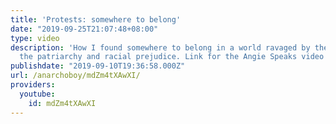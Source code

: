 ```yaml
---
title: 'Protests: somewhere to belong'
date: "2019-09-25T21:07:48+08:00"
type: video
description: 'How I found somewhere to belong in a world ravaged by the loneliness,
  the patriarchy and racial prejudice. Link for the Angie Speaks video here: https://www.youtube.com/watch?v=jk-Te0VxvYA&t=2s'
publishdate: "2019-09-10T19:36:58.000Z"
url: /anarchoboy/mdZm4tXAwXI/
providers:
  youtube:
    id: mdZm4tXAwXI
---
```

